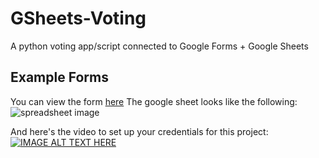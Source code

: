 # GSheets-Voting
A python voting app/script connected to Google Forms + Google Sheets

## Example Forms
You can view the form [here](https://goo.gl/forms/2rySRbS8jGyA1hkE3)
The google sheet looks like the following: ![spreadsheet image](https://i.imgur.com/kMIXEAK.png)

And here's the video to set up your credentials for this project:
[![IMAGE ALT TEXT HERE](http://img.youtube.com/vi/vISRn5qFrkM/0.jpg)](http://www.youtube.com/watch?v=vISRn5qFrkM)
 